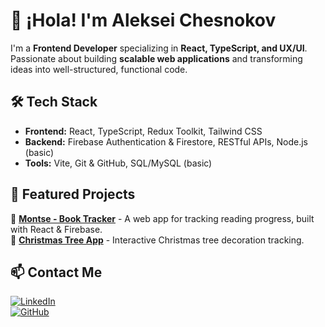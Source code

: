 # 👋 ¡Hola! I'm Aleksei Chesnokov

I'm a **Frontend Developer** specializing in **React, TypeScript, and UX/UI**. Passionate about building **scalable web applications** and transforming ideas into well-structured, functional code.

## 🛠 Tech Stack
- **Frontend:** React, TypeScript, Redux Toolkit, Tailwind CSS
- **Backend:** Firebase Authentication & Firestore, RESTful APIs, Node.js (basic)
- **Tools:** Vite, Git & GitHub, SQL/MySQL (basic)

## 🚀 Featured Projects
🔹 **[Montse - Book Tracker](#)** - A web app for tracking reading progress, built with React & Firebase.  
🔹 **[Christmas Tree App](#)** - Interactive Christmas tree decoration tracking.

## 📫 Contact Me
[![LinkedIn](https://img.shields.io/badge/-LinkedIn-blue?style=flat-square&logo=Linkedin&logoColor=white)](https://www.linkedin.com/in/aleksei-chesnokov/)  
[![GitHub](https://img.shields.io/badge/-GitHub-181717?style=flat-square&logo=github)](https://github.com/Aleksei-Che)

<!--
**Aleksei-Che/Aleksei-Che** is a ✨ _special_ ✨ repository because its `README.md` (this file) appears on your GitHub profile.

Here are some ideas to get you started:

- 🔭 I’m currently working on ...
- 🌱 I’m currently learning ...
- 👯 I’m looking to collaborate on ...
- 🤔 I’m looking for help with ...
- 💬 Ask me about ...
- 📫 How to reach me: ...
- 😄 Pronouns: ...
- ⚡ Fun fact: ...
-->
